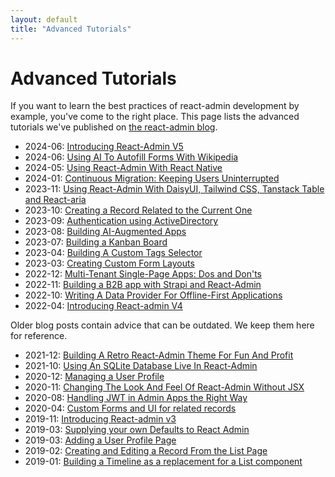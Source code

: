 ```yaml
---
layout: default
title: "Advanced Tutorials"
---
```


# Advanced Tutorials

If you want to learn the best practices of react-admin development by example, you've come to the right place. This page lists the advanced tutorials we've published on [the react-admin blog](https://marmelab.com/en/blog/#react-admin).

* 2024-06: [Introducing React-Admin V5](https://marmelab.com/blog/2024/06/20/react-admin-v5.html)
* 2024-06: [Using AI To Autofill Forms With Wikipedia](https://marmelab.com/blog/2024/06/05/ai-form-autocompletion-with-openai-and-wikipedia.html)
* 2024-05: [Using React-Admin With React Native](https://marmelab.com/blog/2024/05/22/using-react-admin-with-react-native.html)
* 2024-01: [Continuous Migration: Keeping Users Uninterrupted](https://marmelab.com/blog/2024/01/18/continous-migration.html)
* 2023-11: [Using React-Admin With DaisyUI, Tailwind CSS, Tanstack Table and React-aria](https://marmelab.com/blog/2023/11/28/using-react-admin-with-your-favorite-ui-library.html)
* 2023-10: [Creating a Record Related to the Current One](https://marmelab.com/blog/2023/10/12/react-admin-v4-advanced-recipes-creating-a-record-related-to-the-current-one.html)
* 2023-09: [Authentication using ActiveDirectory](https://marmelab.com/blog/2023/09/13/active-directory-integration-tutorial.html)
* 2023-08: [Building AI-Augmented Apps](https://marmelab.com/blog/2023/08/09/ai-augmented%20react-apps.html)
* 2023-07: [Building a Kanban Board](https://marmelab.com/blog/2023/07/28/create-a-kanban-board-in-react-admin.html)
* 2023-04: [Building A Custom Tags Selector](https://marmelab.com/blog/2023/04/26/build-a-custom-tags-selector-with-react-admin.html)
* 2023-03: [Creating Custom Form Layouts](https://marmelab.com/blog/2023/03/22/creating-custom-form-layouts-with-react-admin.html)
* 2022-12: [Multi-Tenant Single-Page Apps: Dos and Don'ts](https://marmelab.com/blog/2022/12/14/multitenant-spa.html)
* 2022-11: [Building a B2B app with Strapi and React-Admin](https://marmelab.com/blog/2022/11/28/building-a-crud-app-with-strapi-and-react-admin.html)
* 2022-10: [Writing A Data Provider For Offline-First Applications](https://marmelab.com/blog/2022/10/26/create-an-localforage-dataprovider-in-react-admin.html)
* 2022-04: [Introducing React-admin V4](https://marmelab.com/blog/2022/04/13/react-admin-v4.html)

Older blog posts contain advice that can be outdated. We keep them here for reference.

* 2021-12: [Building A Retro React-Admin Theme For Fun And Profit](https://marmelab.com/blog/2021/12/15/retro-admin.html)
* 2021-10: [Using An SQLite Database Live In React-Admin](https://marmelab.com/blog/2021/10/14/using-an-sqlite-database-live-in-react-admin.html)
* 2020-12: [Managing a User Profile](https://marmelab.com/blog/2020/12/14/react-admin-v3-userprofile.html)
* 2020-11: [Changing The Look And Feel Of React-Admin Without JSX](https://marmelab.com/blog/2020/09/11/react-admin-tutorials-build-your-own-theme.html)
* 2020-08: [Handling JWT in Admin Apps the Right Way](https://marmelab.com/blog/2020/07/02/manage-your-jwt-react-admin-authentication-in-memory.html)
* 2020-04: [Custom Forms and UI for related records](https://marmelab.com/blog/2020/04/27/react-admin-tutorials-custom-forms-related-records.html)
* 2019-11: [Introducing React-admin v3](https://marmelab.com/blog/2019/11/20/react-admin-3-0.html)
* 2019-03: [Supplying your own Defaults to React Admin](https://marmelab.com/blog/2019/03/27/supplying-your-own-defaults-to-react-admin.html)
* 2019-03: [Adding a User Profile Page](https://marmelab.com/blog/2019/03/07/react-admin-advanced-recipes-user-profile.html)
* 2019-02: [Creating and Editing a Record From the List Page](https://marmelab.com/blog/2019/02/07/react-admin-advanced-recipes-creating-and-editing-a-record-from-the-list-page.html)
* 2019-01: [Building a Timeline as a replacement for a List component](https://marmelab.com/blog/2019/01/17/react-timeline.html)
